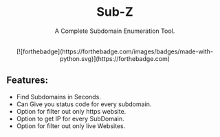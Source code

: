 <h1 align="center">Sub-Z</h1>
<p align="center">A Complete Subdomain Enumeration Tool.</p><br>
<center>[![forthebadge](https://forthebadge.com/images/badges/made-with-python.svg)](https://forthebadge.com)</center>

## Features:

- Find Subdomains in Seconds.
- Can Give you status code for every subdomain.
- Option for filter out only https website.
- Option to get IP for every SubDomain.
- Option for filter out only live Websites.

